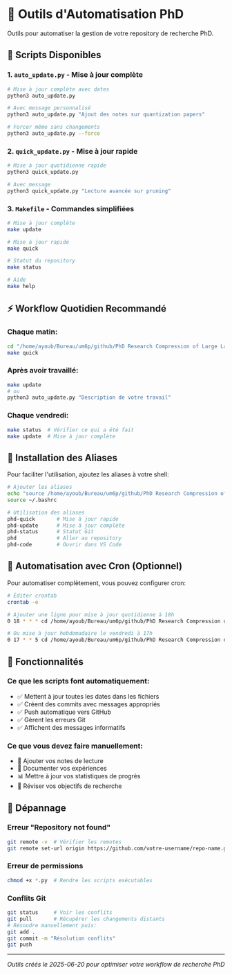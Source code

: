 # 🤖 Outils d'Automatisation PhD

Outils pour automatiser la gestion de votre repository de recherche PhD.

## 📁 Scripts Disponibles

### 1. `auto_update.py` - Mise à jour complète
```bash
# Mise à jour complète avec dates
python3 auto_update.py

# Avec message personnalisé
python3 auto_update.py "Ajout des notes sur quantization papers"

# Forcer même sans changements
python3 auto_update.py --force
```

### 2. `quick_update.py` - Mise à jour rapide
```bash
# Mise à jour quotidienne rapide
python3 quick_update.py

# Avec message
python3 quick_update.py "Lecture avancée sur pruning"
```

### 3. `Makefile` - Commandes simplifiées
```bash
# Mise à jour complète
make update

# Mise à jour rapide
make quick

# Statut du repository
make status

# Aide
make help
```

## ⚡ Workflow Quotidien Recommandé

### Chaque matin:
```bash
cd "/home/ayoub/Bureau/um6p/github/PhD Research Compression of Large Language Models (LLMs)"
make quick
```

### Après avoir travaillé:
```bash
make update
# ou
python3 auto_update.py "Description de votre travail"
```

### Chaque vendredi:
```bash
make status  # Vérifier ce qui a été fait
make update  # Mise à jour complète
```

## 🔧 Installation des Aliases

Pour faciliter l'utilisation, ajoutez les aliases à votre shell:

```bash
# Ajouter les aliases
echo "source /home/ayoub/Bureau/um6p/github/PhD Research Compression of Large Language Models (LLMs)/phd_aliases.sh" >> ~/.bashrc
source ~/.bashrc

# Utilisation des aliases
phd-quick       # Mise à jour rapide
phd-update      # Mise à jour complète  
phd-status      # Statut Git
phd             # Aller au repository
phd-code        # Ouvrir dans VS Code
```

## 📅 Automatisation avec Cron (Optionnel)

Pour automatiser complètement, vous pouvez configurer cron:

```bash
# Éditer crontab
crontab -e

# Ajouter une ligne pour mise à jour quotidienne à 18h
0 18 * * * cd /home/ayoub/Bureau/um6p/github/PhD Research Compression of Large Language Models (LLMs) && python3 quick_update.py "Auto-update $(date)"

# Ou mise à jour hebdomadaire le vendredi à 17h
0 17 * * 5 cd /home/ayoub/Bureau/um6p/github/PhD Research Compression of Large Language Models (LLMs) && python3 auto_update.py "Weekly auto-update"
```

## 🎯 Fonctionnalités

### Ce que les scripts font automatiquement:
- ✅ Mettent à jour toutes les dates dans les fichiers
- ✅ Créent des commits avec messages appropriés
- ✅ Push automatique vers GitHub
- ✅ Gèrent les erreurs Git
- ✅ Affichent des messages informatifs

### Ce que vous devez faire manuellement:
- 📝 Ajouter vos notes de lecture
- 🔬 Documenter vos expériences
- 📊 Mettre à jour vos statistiques de progrès
- 🎯 Réviser vos objectifs de recherche

## 🚨 Dépannage

### Erreur "Repository not found"
```bash
git remote -v  # Vérifier les remotes
git remote set-url origin https://github.com/votre-username/repo-name.git
```

### Erreur de permissions
```bash
chmod +x *.py  # Rendre les scripts exécutables
```

### Conflits Git
```bash
git status     # Voir les conflits
git pull       # Récupérer les changements distants
# Résoudre manuellement puis:
git add .
git commit -m "Résolution conflits"
git push
```

---

*Outils créés le 2025-06-20 pour optimiser votre workflow de recherche PhD*
